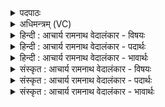 <details><summary>पदपाठः</summary>

उक्षा꣢। मि꣣मेति। प्र꣡ति꣢꣯। य꣣न्ति। धेन꣡वः꣢। दे꣣व꣡स्य꣢। दे꣣वीः꣢। उ꣡प꣢꣯। य꣣न्ति। निष्कृत꣢म्। निः꣣। कृत꣢म्। अ꣡ति꣢꣯। अ꣣क्रमीत्। अ꣡र्जु꣢꣯नम्। वा꣡र꣢꣯म्। अ꣣व्यय꣢म्। अ꣡त्क꣢꣯म्। न। नि꣣क्त꣢म्। प꣡रि꣢꣯। सो꣡मः꣢꣯। अ꣣व्यत। १३७२।
</details>

<details><summary>अधिमन्त्रम् (VC)</summary>

- पवमानः सोमः
- हिरण्यस्तूप आङ्गिरसः
- जगती
- निषादः
</details>

<details><summary>हिन्दी : आचार्य रामनाथ वेदालंकार - विषयः</summary>

आगे फिर वही विषय है।
</details>

<details><summary>हिन्दी : आचार्य रामनाथ वेदालंकार - पदार्थः</summary>

पदार्थान्वयभाषाः -  (उक्षा) प्राणरूप बैल (मिमेति) डकरा रहा है, (धेनवः) इन्द्रियरूप गाएँ (प्रति यन्ति) बाह्य विषयों से लौट रही हैं। (देवीः) दिव्यगुणोंवाली मनोवृत्तियाँ (देवस्य) प्रकाशक जीवात्मा के (निष्कृतम्) आश्रय को (उप यन्ति) प्राप्त कर रही हैं। यह सब क्यों हो रहा है? क्योंकि (सोमः) जीवात्मा ने (अति) विघ्नों का अतिक्रमण करके (अर्जुनम्) श्वेत, निर्मल, (अव्ययम्) अविनश्वर (वारम्) वरणीय परमात्मा की ओर (अक्रमीत्) पग बढ़ाये हैं और (निक्तम्) शुद्ध (अत्कं न) कवच के समान, उसे (परि अव्यत) चारों और धारण कर लिया है ॥३॥ चतुर्थ चरण में उपमालङ्कार है, उत्तरार्धगत कारण से पूर्वार्धगत कार्य का समर्थन होने से अर्थान्तरन्यास भी है ॥३॥
</details>

<details><summary>हिन्दी : आचार्य रामनाथ वेदालंकार - भावार्थः</summary>

भावार्थभाषाः -  परमात्मा के प्राप्त हो जाने पर जीव कवचधारी के समान रक्षित हो जाता है ॥३॥
</details>

<details><summary>संस्कृत : आचार्य रामनाथ वेदालंकार - विषयः</summary>

अथ पुनरपि तमेव विषयमाह।
</details>

<details><summary>संस्कृत : आचार्य रामनाथ वेदालंकार - पदार्थः</summary>

पदार्थान्वयभाषाः -  (उक्षा) प्राणरूपो वृषभः। [अनड्वान् प्राण उच्यते। अथ० ११।४।] (मिमेति) शब्दायते। [माङ् माने शब्दे च जुहोत्यादिः। परस्मैपदं छान्दसम्।] (धेनवः) इन्द्रियरूपाः गावः (प्रति यन्ति) बाह्यविषयेभ्यो निवर्तन्ते। (देवीः) दिव्यगुणा मनोवृत्तयः (देवस्य) प्रकाशकस्य जीवात्मनः (निष्कृतम्) गृहम्, आश्रयम् (उप यन्ति) उपगच्छन्ति। एतत् सर्वं कुतो जायते ? यतः (सोमः) जीवात्मा (अति) विघ्नानतिक्रम्य (अर्जुनम्) श्वेतं, निष्कलुषम् (अव्ययम्) अविनश्वरम् (वारम्) वरणीयं परमात्मानं प्रति (अक्रमीत्) पादविक्षेपं कृतवान् अस्ति, अपि च (निक्तम्) शुद्धम्। [णिजिर् शौचपोषणयोः, निष्ठा।] (अत्कं न) कवचमिव तम्, (परि अव्यत) परि धारितवान् अस्ति। [व्येञ् संवरणे, भ्वादिः] ॥३॥ चतुर्थे पादे उपमालङ्कारः, उत्तरार्धगतेन कारणेन पूर्वार्धगतस्य कार्यस्य समर्थनादर्थान्तरन्यासश्च ॥३॥
</details>

<details><summary>संस्कृत : आचार्य रामनाथ वेदालंकार - भावार्थः</summary>

भावार्थभाषाः -  परमात्मनि प्राप्ते जीवः कवचधर इव रक्षितो जायते ॥३॥
</details>